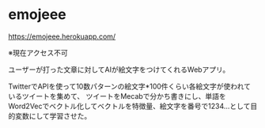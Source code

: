 # emojeee
https://emojeee.herokuapp.com/

※現在アクセス不可

ユーザーが打った文章に対してAIが絵文字をつけてくれるWebアプリ。


TwitterでAPIを使って10数パターンの絵文字*100件くらい各絵文字が使われているツイートを集めて、
ツイートをMecabで分かち書きにし、単語をWord2Vecでベクトル化してベクトルを特徴量、絵文字を番号で1234...として目的変数にして学習させた。
